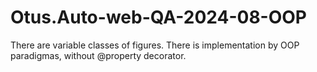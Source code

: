 # Otus.Auto-web-QA-2024-08-OOP

There are variable classes of figures. There is implementation by OOP paradigmas, without @property decorator.
